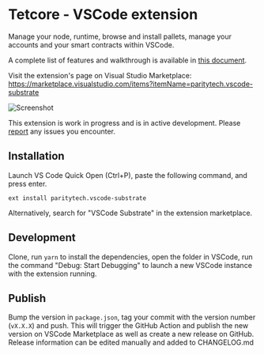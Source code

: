 # Tetcore - VSCode extension

Manage your node, runtime, browse and install pallets, manage your accounts and your smart contracts within VSCode.

A complete list of features and walkthrough is available in [this document](./docs/features.md).

Visit the extension's page on Visual Studio Marketplace: https://marketplace.visualstudio.com/items?itemName=paritytech.vscode-substrate

![Screenshot](./screenshot.png)

This extension is work in progress and is in active development. Please [report](https://github.com/paritytech/vscode-substrate/issues/new) any issues you encounter.

## Installation

Launch VS Code Quick Open (Ctrl+P), paste the following command, and press enter.

```
ext install paritytech.vscode-substrate
```

Alternatively, search for "VSCode Substrate" in the extension marketplace.

## Development

Clone, run `yarn` to install the dependencies, open the folder in VSCode, run the command "Debug: Start Debugging" to launch a new VSCode instance with the extension running.

## Publish

Bump the version in `package.json`, tag your commit with the version number (`vX.X.X`) and push. This will trigger the GitHub Action and publish the new version on VSCode Marketplace as well as create a new release on GitHub. Release information can be edited manually and added to CHANGELOG.md
